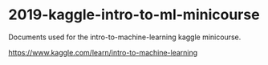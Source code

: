 # 2019-kaggle-intro-to-ml-minicourse
Documents used for the intro-to-machine-learning kaggle minicourse.

https://www.kaggle.com/learn/intro-to-machine-learning

